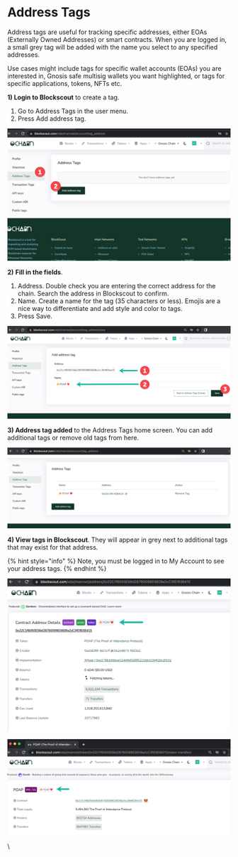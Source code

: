 # Address Tags

Address tags are useful for tracking specific addresses, either EOAs (Externally Owned Addresses) or smart contracts. When you are logged in, a small grey tag will be added with the name you select to any specified addresses.

Use cases might include tags for specific wallet accounts (EOAs) you are interested in, Gnosis safe multisig wallets you want highlighted, or tags for specific applications, tokens, NFTs etc.

**1) Login to Blockscout** to create a tag.

1. Go to Address Tags in the user menu.
2. Press Add address tag.

![](../../.gitbook/assets/address-a.png)

**2)** **Fill in the fields**.

1. Address. Double check you are entering the correct address for the chain. Search the address in Blockscout to confirm.
2. Name. Create a name for the tag (35 characters or less). Emojis are a nice way to differentiate and add style and color to tags.
3. Press Save.

![](../../.gitbook/assets/adda.png)

**3) Address tag added** to the Address Tags home screen. You can add additional tags or remove old tags from here.

![](../../.gitbook/assets/addb.png)

**4) View tags in Blockscout**. They will appear in grey next to additional tags that may exist for that address.&#x20;

{% hint style="info" %}
Note, you must be logged in to My Account to see your address tags.
{% endhint %}

![](../../.gitbook/assets/addc.png)

![](../../.gitbook/assets/addd.png)

\


